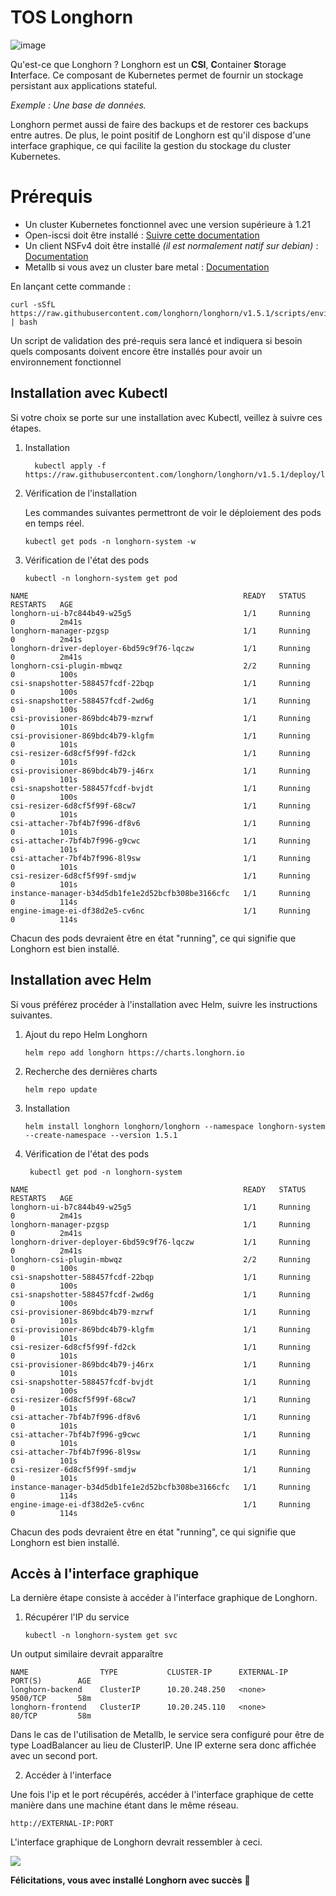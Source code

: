 # TOS Longhorn

![image](https://github.com/AlixBnd/TOS-Longhorn/assets/137909386/91b9037d-7f5a-4cde-a8b2-420420685342)


Qu'est-ce que Longhorn ? Longhorn est un **CSI**, **C**ontainer **S**torage **I**nterface. Ce composant de Kubernetes permet de fournir un stockage persistant aux applications stateful. 

*Exemple : Une base de données.*

Longhorn permet aussi de faire des backups et de restorer ces backups entre autres.
De plus, le point positif de Longhorn est  qu'il dispose d'une interface graphique, ce qui facilite la gestion du stockage du cluster Kubernetes.


# Prérequis

 - Un cluster Kubernetes fonctionnel avec une version supérieure à 1.21
 - Open-iscsi doit être installé  : [Suivre cette documentation](https://longhorn.io/docs/1.5.1/deploy/install/#installing-open-iscsi)
 - Un client NSFv4 doit être installé *(il est normalement natif sur debian)* : [Documentation](https://longhorn.io/docs/1.5.1/deploy/install/#installing-nfsv4-client)
 - Metallb si vous avez un cluster bare metal : [Documentation](https://metallb.universe.tf/installation/)
 
 En lançant cette commande : 
 
 ```shell
 curl -sSfL https://raw.githubusercontent.com/longhorn/longhorn/v1.5.1/scripts/environment_check.sh | bash
 ```
 
 Un script de validation des pré-requis sera lancé et indiquera si besoin quels composants doivent encore être installés pour avoir un environnement fonctionnel


## Installation avec Kubectl

Si votre choix se porte sur une installation avec Kubectl, veillez à suivre ces étapes.

 1. Installation
    
    ```shell
	  kubectl apply -f https://raw.githubusercontent.com/longhorn/longhorn/v1.5.1/deploy/longhorn.yaml
    ```

 2. Vérification de l'installation

	  Les commandes suivantes permettront de voir le déploiement des pods en temps réel.
    
    ```shell
    kubectl get pods -n longhorn-system -w
    ```
   

 3. Vérification de l'état des pods 
     
     ```shell
     kubectl -n longhorn-system get pod
     ```

```shell
NAME                                                READY   STATUS    RESTARTS   AGE
longhorn-ui-b7c844b49-w25g5                         1/1     Running   0          2m41s
longhorn-manager-pzgsp                              1/1     Running   0          2m41s
longhorn-driver-deployer-6bd59c9f76-lqczw           1/1     Running   0          2m41s
longhorn-csi-plugin-mbwqz                           2/2     Running   0          100s
csi-snapshotter-588457fcdf-22bqp                    1/1     Running   0          100s
csi-snapshotter-588457fcdf-2wd6g                    1/1     Running   0          100s
csi-provisioner-869bdc4b79-mzrwf                    1/1     Running   0          101s
csi-provisioner-869bdc4b79-klgfm                    1/1     Running   0          101s
csi-resizer-6d8cf5f99f-fd2ck                        1/1     Running   0          101s
csi-provisioner-869bdc4b79-j46rx                    1/1     Running   0          101s
csi-snapshotter-588457fcdf-bvjdt                    1/1     Running   0          100s
csi-resizer-6d8cf5f99f-68cw7                        1/1     Running   0          101s
csi-attacher-7bf4b7f996-df8v6                       1/1     Running   0          101s
csi-attacher-7bf4b7f996-g9cwc                       1/1     Running   0          101s
csi-attacher-7bf4b7f996-8l9sw                       1/1     Running   0          101s
csi-resizer-6d8cf5f99f-smdjw                        1/1     Running   0          101s
instance-manager-b34d5db1fe1e2d52bcfb308be3166cfc   1/1     Running   0          114s
engine-image-ei-df38d2e5-cv6nc                      1/1     Running   0          114s
```

Chacun des pods devraient être en état "running", ce qui signifie que Longhorn est bien installé.

## Installation avec Helm

Si vous préférez procéder à l'installation avec Helm, suivre les instructions suivantes.

 1. Ajout du repo Helm Longhorn
    
    ```shell
    helm repo add longhorn https://charts.longhorn.io
    ```

 2. Recherche des dernières charts
       
       ```shell
	   helm repo update
	   ```

 3. Installation
    ```shell
	helm install longhorn longhorn/longhorn --namespace longhorn-system --create-namespace --version 1.5.1
	```

 4. Vérification de l'état des pods
		
	 ```shell
	  kubectl get pod -n longhorn-system 
	  ```
	   
```shell
NAME                                                READY   STATUS    RESTARTS   AGE
longhorn-ui-b7c844b49-w25g5                         1/1     Running   0          2m41s
longhorn-manager-pzgsp                              1/1     Running   0          2m41s
longhorn-driver-deployer-6bd59c9f76-lqczw           1/1     Running   0          2m41s
longhorn-csi-plugin-mbwqz                           2/2     Running   0          100s
csi-snapshotter-588457fcdf-22bqp                    1/1     Running   0          100s
csi-snapshotter-588457fcdf-2wd6g                    1/1     Running   0          100s
csi-provisioner-869bdc4b79-mzrwf                    1/1     Running   0          101s
csi-provisioner-869bdc4b79-klgfm                    1/1     Running   0          101s
csi-resizer-6d8cf5f99f-fd2ck                        1/1     Running   0          101s
csi-provisioner-869bdc4b79-j46rx                    1/1     Running   0          101s
csi-snapshotter-588457fcdf-bvjdt                    1/1     Running   0          100s
csi-resizer-6d8cf5f99f-68cw7                        1/1     Running   0          101s
csi-attacher-7bf4b7f996-df8v6                       1/1     Running   0          101s
csi-attacher-7bf4b7f996-g9cwc                       1/1     Running   0          101s
csi-attacher-7bf4b7f996-8l9sw                       1/1     Running   0          101s
csi-resizer-6d8cf5f99f-smdjw                        1/1     Running   0          101s
instance-manager-b34d5db1fe1e2d52bcfb308be3166cfc   1/1     Running   0          114s
engine-image-ei-df38d2e5-cv6nc                      1/1     Running   0          114s
```
	

Chacun des pods devraient être en état "running", ce qui signifie que Longhorn est bien installé.




## Accès à l'interface graphique

 La dernière étape consiste à accéder à l'interface graphique de Longhorn.

 1. Récupérer l'IP du service

	```shell
	kubectl -n longhorn-system get svc
	```

Un output similaire devrait apparaître

```shell
NAME                TYPE           CLUSTER-IP      EXTERNAL-IP      PORT(S)        AGE
longhorn-backend    ClusterIP      10.20.248.250   <none>           9500/TCP       58m
longhorn-frontend   ClusterIP      10.20.245.110   <none>           80/TCP         58m
```

Dans le cas de l'utilisation de Metallb, le service sera configuré pour être de type LoadBalancer au lieu de ClusterIP.
Une IP externe sera donc affichée avec un second port.

2. Accéder à l'interface

Une fois l'ip et le port récupérés, accéder à l'interface graphique de cette manière dans une machine étant dans le même réseau.

`http://EXTERNAL-IP:PORT`

L'interface graphique de Longhorn devrait ressembler à ceci.

![](https://longhorn.io/img/screenshots/getting-started/longhorn-ui.png)

**Félicitations, vous avec installé Longhorn avec succès**  🥳

